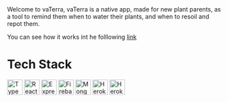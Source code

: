 
<div align=center>
<img src=''>
</div>
Welcome to vaTerra, vaTerra is a native app, made for new plant parents, as a tool to remind them when to water their plants, and when to resoil and repot them.

<div align='center'>
<img src=''/>
</div>

You can see how it works int he folllowing <a href="https://www.youtube.com/watch?v=-PDuRE4Z0Fg"> link </a>


# Tech Stack
<a href="https://www.typescriptlang.org/" target="_blank" rel="noreferrer"><img src="https://raw.githubusercontent.com/danielcranney/readme-generator/main/public/icons/skills/typescript-colored.svg" width="36" height="36" alt="TypeScript" /></a>
<a href="https://reactnative.dev/" target="_blank" rel="noreferrer"><img src="https://raw.githubusercontent.com/kristerkari/react-native-svg-transformer/master/images/react-native-logo.png" width="36" height="36" alt="React" /></a>
<a href="https://expressjs.com/" target="_blank" rel="noreferrer"><img src="https://raw.githubusercontent.com/danielcranney/readme-generator/main/public/icons/skills/express-colored.svg" width="36" height="36" alt="Express" /></a>
<a href="https://firebase.google.com/" target="_blank" rel="noreferrer"><img src="https://raw.githubusercontent.com/danielcranney/readme-generator/main/public/icons/skills/firebase-colored.svg" width="36" height="36" alt="Firebase" /></a>
<a href="https://www.mongodb.com/" target="_blank" rel="noreferrer"><img src="https://raw.githubusercontent.com/danielcranney/readme-generator/main/public/icons/skills/mongodb-colored.svg" width="36" height="36" alt="MongoDB" /></a>
<a href="https://www.heroku.com/" target="_blank" rel="noreferrer"><img src="https://raw.githubusercontent.com/danielcranney/readme-generator/main/public/icons/skills/heroku-colored.svg" width="36" height="36" alt="Heroku" /></a>
<a href="[https://www.heroku.com/](https://jestjs.io/)" target="_blank" rel="noreferrer"><img src="https://ih1.redbubble.net/image.404020079.1876/st,small,507x507-pad,600x600,f8f8f8.u7.jpg" width="36" height="36" alt="Heroku" /></a>
